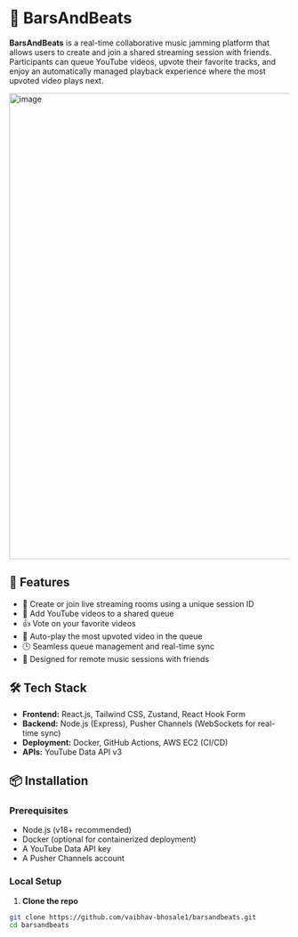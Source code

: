 # 🎵 BarsAndBeats

**BarsAndBeats** is a real-time collaborative music jamming platform that allows users to create and join a shared streaming session with friends. Participants can queue YouTube videos, upvote their favorite tracks, and enjoy an automatically managed playback experience where the most upvoted video plays next.


<img width="1890" height="838" alt="image" src="https://github.com/user-attachments/assets/e8b9edcc-8ffb-40a4-8253-1370a69ec467" />


## 🚀 Features

- 🔗 Create or join live streaming rooms using a unique session ID
- 🎥 Add YouTube videos to a shared queue
- 👍 Vote on your favorite videos
- 🥇 Auto-play the most upvoted video in the queue
- 🕒 Seamless queue management and real-time sync
- 👥 Designed for remote music sessions with friends

## 🛠 Tech Stack

- **Frontend:** React.js, Tailwind CSS, Zustand, React Hook Form
- **Backend:** Node.js (Express), Pusher Channels (WebSockets for real-time sync)
- **Deployment:** Docker, GitHub Actions, AWS EC2 (CI/CD)
- **APIs:** YouTube Data API v3

## 📦 Installation

### Prerequisites

- Node.js (v18+ recommended)
- Docker (optional for containerized deployment)
- A YouTube Data API key
- A Pusher Channels account

### Local Setup

1. **Clone the repo**

```bash
git clone https://github.com/vaibhav-bhosale1/barsandbeats.git
cd barsandbeats
